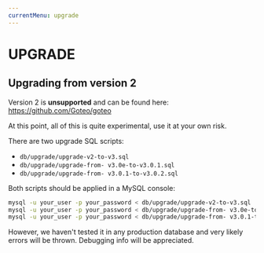 ```yaml
---
currentMenu: upgrade
---
```

UPGRADE
============

Upgrading from version 2
------------------------

Version 2 is **unsupported** and can be found here:
https://github.com/Goteo/goteo

At this point, all of this is quite experimental, use it at your own risk.

There are two upgrade SQL scripts:

- `db/upgrade/upgrade-v2-to-v3.sql`
- `db/upgrade/upgrade-from- v3.0e-to-v3.0.1.sql`
- `db/upgrade/upgrade-from- v3.0.1-to-v3.0.2.sql`

Both scripts should be applied in a MySQL console:

```bash
mysql -u your_user -p your_password < db/upgrade/upgrade-v2-to-v3.sql
mysql -u your_user -p your_password < db/upgrade/upgrade-from- v3.0e-to-v3.0.1.sql
mysql -u your_user -p your_password < db/upgrade/upgrade-from- v3.0.1-to-v3.0.2.sql
```

However, we haven't tested it in any production database and very likely errors will be thrown. Debugging info will be appreciated.



